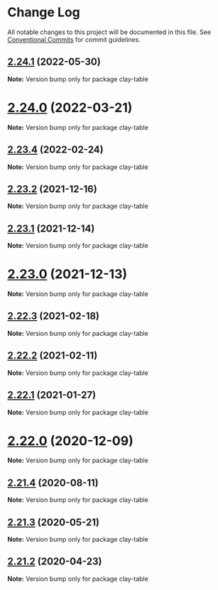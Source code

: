 # Change Log

All notable changes to this project will be documented in this file.
See [Conventional Commits](https://conventionalcommits.org) for commit guidelines.

## [2.24.1](https://github.com/liferay/clay/compare/v2.24.0...v2.24.1) (2022-05-30)

**Note:** Version bump only for package clay-table





# [2.24.0](https://github.com/liferay/clay/compare/v2.23.4...v2.24.0) (2022-03-21)

**Note:** Version bump only for package clay-table





## [2.23.4](https://github.com/liferay/clay/compare/v2.23.3...v2.23.4) (2022-02-24)

**Note:** Version bump only for package clay-table





## [2.23.2](https://github.com/liferay/clay/compare/v2.23.1...v2.23.2) (2021-12-16)

**Note:** Version bump only for package clay-table





## [2.23.1](https://github.com/liferay/clay/tree/master/packages/clay-table/compare/v2.23.0...v2.23.1) (2021-12-14)

**Note:** Version bump only for package clay-table





# [2.23.0](https://github.com/liferay/clay/tree/master/packages/clay-table/compare/v2.22.4...v2.23.0) (2021-12-13)

**Note:** Version bump only for package clay-table





## [2.22.3](https://github.com/liferay/clay/tree/master/packages/clay-table/compare/v2.22.2...v2.22.3) (2021-02-18)

**Note:** Version bump only for package clay-table





## [2.22.2](https://github.com/liferay/clay/tree/master/packages/clay-table/compare/v2.22.1...v2.22.2) (2021-02-11)

**Note:** Version bump only for package clay-table





## [2.22.1](https://github.com/liferay/clay/tree/master/packages/clay-table/compare/v2.22.0...v2.22.1) (2021-01-27)

**Note:** Version bump only for package clay-table





# [2.22.0](https://github.com/liferay/clay/tree/master/packages/clay-table/compare/v2.21.5...v2.22.0) (2020-12-09)

**Note:** Version bump only for package clay-table





## [2.21.4](https://github.com/liferay/clay/tree/master/packages/clay-table/compare/v2.21.3...v2.21.4) (2020-08-11)

**Note:** Version bump only for package clay-table





## [2.21.3](https://github.com/liferay/clay/tree/master/packages/clay-table/compare/v2.21.2...v2.21.3) (2020-05-21)

**Note:** Version bump only for package clay-table





## [2.21.2](https://github.com/liferay/clay/tree/master/packages/clay-table/compare/v2.21.1...v2.21.2) (2020-04-23)

**Note:** Version bump only for package clay-table

